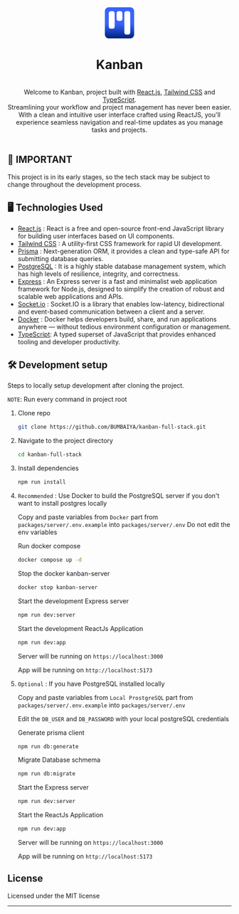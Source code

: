 <div align="center">
  <img src="./packages/app/public/kanban.png" width="70" alt="">
  <h1>Kanban</h1>
  <br/>
</div>

<div align="center">
Welcome to Kanban, project built with <a target="_blank" href="https://react.dev">React.js</a>, <a target="_blank" href="https://tailwindcss.com">Tailwind CSS</a> and <a target="_blank" href="https://www.typescriptlang.org">TypeScript</a>.
    <div>
    Streamlining your workflow and project management has never been easier. With a clean and intuitive user interface crafted using ReactJS, you'll experience seamless navigation and real-time updates as you manage tasks and projects.
    </div>
</div>
<br/>

## 🛑 IMPORTANT

This project is in its early stages, so the tech stack may be subject to change throughout the development process.

## 🖥️ Technologies Used

- [React.js](https://react.dev) : React is a free and open-source front-end JavaScript library for building user interfaces based on UI components.
- [Tailwind CSS](https://tailwindcss.com) : A utility-first CSS framework for rapid UI development.
- [Prisma](https://www.prisma.io) : Next-generation ORM, it provides a clean and type-safe API for submitting database queries.
- [PostgreSQL](https://www.postgresql.org/) : It is a highly stable database management system, which has high levels of resilience, integrity, and correctness.
- [Express](https://expressjs.com/) : An Express server is a fast and minimalist web application framework for Node.js, designed to simplify the creation of robust and scalable web applications and APIs.
- [Socket.io](https://socket.io/) : Socket.IO is a library that enables low-latency, bidirectional and event-based communication between a client and a server.
- [Docker](https://www.docker.com/) : Docker helps developers build, share, and run applications anywhere — without tedious environment configuration or management.
- [TypeScript](https://www.typescriptlang.org): A typed superset of JavaScript that provides enhanced tooling and developer productivity.

## 🛠️ Development setup

Steps to locally setup development after cloning the project.

`NOTE`: Run every command in project root

1. Clone repo

    ```sh
    git clone https://github.com/BUMBAIYA/kanban-full-stack.git
    ```

2. Navigate to the project directory

    ```sh
    cd kanban-full-stack
    ```

3. Install dependencies

    ```sh
    npm run install
    ```

4. `Recommended` : Use Docker to build the PostgreSQL server if you don't want to install postgres locally

    Copy and paste variables from `Docker` part from `packages/server/.env.example` into `packages/server/.env` Do not edit the env variables

    Run docker compose

    ```sh
    docker compose up -d
    ```

    Stop the docker kanban-server

    ```sh
    docker stop kanban-server
    ```

    Start the development Express server

    ```sh
    npm run dev:server
    ```

    Start the development ReactJs Application

    ```sh
    npm run dev:app
    ```

    Server will be running on `https://localhost:3000`

    App will be running on `http://localhost:5173`

5. `Optional` : If you have PostgreSQL installed locally

    Copy and paste variables from `Local ProstgreSQL` part from `packages/server/.env.example` into `packages/server/.env`

    Edit the `DB_USER` and `DB_PASSWORD` with your local postgreSQL credentials

    Generate prisma client

    ```sh
    npm run db:generate
    ```

    Migrate Database schmema

    ```sh
    npm run db:migrate
    ```

    Start the Express server

    ```sh
    npm run dev:server
    ```

    Start the ReactJs Application

    ```sh
    npm run dev:app
    ```

    Server will be running on `https://localhost:3000`

    App will be running on `http://localhost:5173`

## License

Licensed under the MIT license

---
